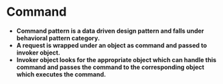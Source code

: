 # Command

* **Command pattern is a data driven design pattern and falls under behavioral pattern category.** 
* **A request is wrapped under an object as command and passed to invoker object.** 
* **Invoker object looks for the appropriate object which can handle this command and passes the command to the corresponding object which executes the command.**